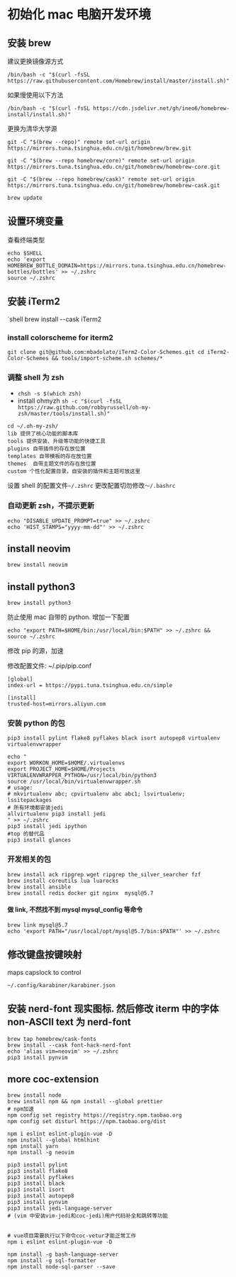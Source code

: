 # 初始化 mac 电脑开发环境

## 安装 brew

建议更换镜像源方式

`/bin/bash -c "$(curl -fsSL https://raw.githubusercontent.com/Homebrew/install/master/install.sh)"`

如果慢使用以下方法

`/bin/bash -c "$(curl -fsSL https://cdn.jsdelivr.net/gh/ineo6/homebrew-install/install.sh)"`

更换为清华大学源

```shell
git -C "$(brew --repo)" remote set-url origin https://mirrors.tuna.tsinghua.edu.cn/git/homebrew/brew.git

git -C "$(brew --repo homebrew/core)" remote set-url origin https://mirrors.tuna.tsinghua.edu.cn/git/homebrew/homebrew-core.git

git -C "$(brew --repo homebrew/cask)" remote set-url origin https://mirrors.tuna.tsinghua.edu.cn/git/homebrew/homebrew-cask.git

brew update
```

## 设置环境变量

查看终端类型

```shell
echo $SHELL
echo 'export HOMEBREW_BOTTLE_DOMAIN=https://mirrors.tuna.tsinghua.edu.cn/homebrew-bottles/bottles' >> ~/.zshrc
source ~/.zshrc
```

## 安装 iTerm2

`shell
brew install --cask iTerm2

### install colorscheme for iterm2

`git clone git@github.com:mbadolato/iTerm2-Color-Schemes.git cd iTerm2-Color-Schemes && tools/import-scheme.sh schemes/*`

### 调整 shell 为 zsh

- `chsh -s $(which zsh)`
- install ohmyzh `sh -c "$(curl -fsSL https://raw.github.com/robbyrussell/oh-my-zsh/master/tools/install.sh)"`

```shell
cd ~/.oh-my-zsh/
lib 提供了核心功能的脚本库
tools 提供安装、升级等功能的快捷工具
plugins 自带插件的存在放位置
templates 自带模板的存在放位置
themes  自带主题文件的存在放位置
custom 个性化配置目录，自安装的插件和主题可放这里
```

设置 shell 的配置文件`~/.zshrc` 更改配置切勿修改`～/.bashrc`

### 自动更新 zsh，不提示更新

```shell
echo "DISABLE_UPDATE_PROMPT=true" >> ~/.zshrc
echo 'HIST_STAMPS="yyyy-mm-dd"' >> ~/.zshrc
```

## install neovim

`brew install neovim`

## install python3

`brew install python3`

防止使用 mac 自带的 python. 增加一下配置

`echo "export PATH=$HOME/bin:/usr/local/bin:$PATH" >> ~/.zshrc && source ~/.zshrc`

修改 pip 的源，加速

修改配置文件: ~/.pip/pip.conf

```config
[global]
index-url = https://pypi.tuna.tsinghua.edu.cn/simple

[install]
trusted-host=mirrors.aliyun.com
```

### 安装 python 的包

`pip3 install pylint flake8 pyflakes black isort autopep8 virtualenv virtualenvwrapper`

```shell
echo "
export WORKON_HOME=$HOME/.virtualenvs
export PROJECT_HOME=$HOME/Projects
VIRTUALENVWRAPPER_PYTHON=/usr/local/bin/python3
source /usr/local/bin/virtualenvwrapper.sh
# usage:
# mkvirtualenv abc; cpvirtualenv abc abc1; lsvirtualenv;  lssitepackages
# 所有环境都安装jedi
allvirtualenv pip3 install jedi
" >> ~/.zshrc
pip3 install jedi ipython
#top 的替代品
pip3 install glances
```

### 开发相关的包

```shell
brew install ack ripgrep wget ripgrep the_silver_searcher fzf
brew install coreutils lua luarocks
brew install ansible
brew install redis docker git nginx  mysql@5.7
```

#### 做 link, 不然找不到 mysql mysql_config 等命令

```shell
brew link mysql@5.7
echo 'export PATH="/usr/local/opt/mysql@5.7/bin:$PATH"' >> ~/.zshrc
```

## 修改键盘按键映射

maps capslock to control

`~/.config/karabiner/karabiner.json`

## 安装 nerd-font 现实图标. 然后修改 iterm 中的字体 non-ASCII text 为 nerd-font

```shell
brew tap homebrew/cask-fonts
brew install --cask font-hack-nerd-font
echo 'alias vim=neovim' >> ~/.zshrc
pip3 install pynvim
```

## more coc-extension

```shell
brew install node
brew install npm && npm install --global prettier
# npm加速
npm config set registry https://registry.npm.taobao.org
npm config set disturl https://npm.taobao.org/dist

npm i eslint eslint-plugin-vue -D
npm install --global htmlhint
npm install yarn
npm install -g neovim

pip3 install pylint
pip3 install flake8
pip3 install pyflakes
pip3 install black
pip3 install isort
pip3 install autopep8
pip3 install pynvim
pip3 install jedi-language-server
# (vim 中安装vim-jedi和coc-jedi)用户代码补全和跳转等功能


# vue项目需要执行以下命令coc-vetur才能正常工作
npm i eslint eslint-plugin-vue -D

npm install -g bash-language-server
npm install -g sql-formatter
npm install node-sql-parser --save
```
